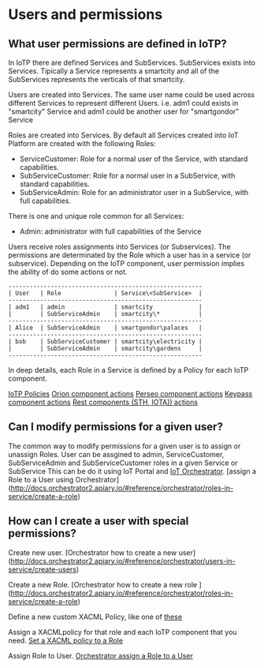 # Users and permissions


## What user permissions are defined in IoTP?


In IoTP there are defined Services and SubServices. SubServices exists into Services.
Tipically a Service represents a smartcity and all of the SubServices represents the verticals of that smartcity.

Users are created into Services. The same user name could be used across different Services to represent different Users.
i.e. adm1 could exists in "smartcity" Service and adm1 could be another user for "smartgondor" Service

Roles are created into Services. By default all Services created into IoT Platform are created with the following Roles:
- ServiceCustomer: Role for a normal user of the Service, with standard capabilities.
- SubServiceCustomer: Role for a normal user in a SubService, with standard capabilities.
- SubServiceAdmin: Role for an administrator user in a SubService, with full capabilities.

There is one and unique role common for all Services:
- Admin: administrator with full capabilities of the Service

Users receive roles assignments into Services (or Subservices). The permissions are determinated by the Role
which a user has in a service (or subservice). Depending on the IoTP component, user permission implies the ability
of do some actions or not.

```
-------------------------------------------------------
| User   | Role               | Service\<SubService>  |
-------------------------------------------------------
| adm1   | admin              | smartcity             |
|        | SubServiceAdmin    | smartcity\*           |
-------------------------------------------------------
| Alice  | SubServiceAdmin    | smartgondor\palaces   |
-------------------------------------------------------
| bob    | SubServiceCustomer | smartcity\electricity |
|        | SubServiceAdmin    | smartcity\gardens     |
-------------------------------------------------------
```

In deep details, each Role in a Service is defined by a Policy for each IoTP component.

[IoTP Policies](https://github.com/telefonicaid/orchestrator/tree/master/src/orchestrator/core/policies)
[Orion component actions](https://github.com/telefonicaid/fiware-pep-steelskin#-rules-to-determine-the-context-broker-action-from-the-request)
[Perseo component actions](https://github.com/telefonicaid/fiware-pep-steelskin#-rules-to-determine-the-perseo-cep-action-from-the-request)
[Keypass component actions](https://github.com/telefonicaid/fiware-pep-steelskin#rulesKeypass)
[Rest components (STH, IOTA)) actions](https://github.com/telefonicaid/fiware-pep-steelskin#generic-rest-middleware)

## Can I modify permissions for a given user?
The common way to modify permissions for a given user is to assign or unassign Roles.
User can be assgined to admin, ServiceCustomer, SubServiceAdmin and SubServiceCustomer roles in a given Service or SubService
This can be do it using IoT Portal and [IoT Orchestrator](http://docs.orchestrator2.apiary.io).
[assign a Role to a User using Orchestrator] (http://docs.orchestrator2.apiary.io/#reference/orchestrator/roles-in-service/create-a-role)


## How can I create a user with special permissions?
Create new user.
[Orchestrator how to create a new user] (http://docs.orchestrator2.apiary.io/#reference/orchestrator/users-in-service/create-users)

Create a new Role.
[Orchestrator how to create a new role ] (http://docs.orchestrator2.apiary.io/#reference/orchestrator/roles-in-service/create-a-role)

Define a new custom XACML Policy, like one of [these](https://github.com/telefonicaid/orchestrator/tree/master/src/orchestrator/core/policies)

Assign a XACMLpolicy for that role and each IoTP component that you need.
[Set a XACML policy to a Role](http://docs.orchestrator2.apiary.io/#reference/orchestrator/role-in-service/set-xacml-policy-role)

Assign Role to User.
[Orchestrator assign a Role to a User](http://docs.orchestrator2.apiary.io/#reference/orchestrator/role-assigment/assign-role-to-user)
